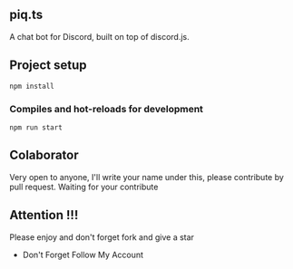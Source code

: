 ## piq.ts
A chat bot for Discord, built on top of discord.js.

## Project setup
```
npm install
```

### Compiles and hot-reloads for development
```
npm run start
```

## Colaborator
Very open to anyone, I'll write your name under this, please contribute by pull request.
Waiting for your contribute

## Attention !!!
Please enjoy and don't forget fork and give a star
- Don't Forget Follow My Account
